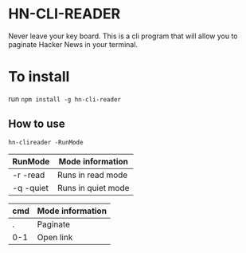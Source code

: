 # HN-CLI-READER

Never leave your key board. This is a cli program that will allow you to paginate Hacker News in your terminal.

# To install

run `npm install -g hn-cli-reader`

## How to use

```
hn-clireader -RunMode
```

| RunMode   | Mode information   |
| --------- | ------------------ |
| -r -read  | Runs in read mode  |
| -q -quiet | Runs in quiet mode |

| cmd | Mode information |
| --- | ---------------- |
| .   | Paginate         |
| 0-1 | Open link        |
